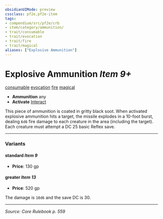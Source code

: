 ```yaml
---
obsidianUIMode: preview
cssclass: pf2e,pf2e-item
tags:
- compendium/src/pf2e/crb
- item/category/ammunition/
- trait/consumable
- trait/evocation
- trait/fire
- trait/magical
aliases: ["Explosive Ammunition"]
---
```

# Explosive Ammunition *Item 9+*  
[consumable](consumable.md "Consumable Item Trait")  [evocation](evocation.md "Evocation School Trait")  [fire](fire.md "Fire Energy & Element Trait")  [magical](magical.md "Magical Item Trait")  

- **Ammunition** any
- **Activate** [Interact](interact.md)

This piece of ammunition is coated in gritty black soot. When activated explosive ammunition hits a target, the missile explodes in a 10-foot burst, dealing `6d6` fire damage to each creature in the area (including the target). Each creature must attempt a DC 25 basic Reflex save.

---

### Variants

#### standard *Item 9*

- **Price**: 130 gp

#### greater *Item 13*

- **Price**: 520 gp

The damage is `10d6` and the save DC is 30.

---
*Source: Core Rulebook p. 559*